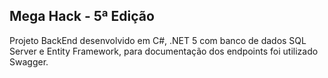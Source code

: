 ## Mega Hack - 5ª Edição
Projeto BackEnd desenvolvido em C#, .NET 5 com banco de dados SQL Server e Entity Framework, para documentação dos endpoints foi utilizado Swagger.

